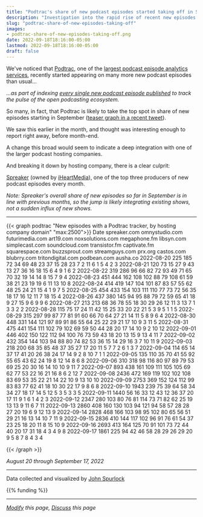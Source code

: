 ```yaml
---
title: "Podtrac's share of new podcast episodes started taking off in September"
description: "Investigation into the rapid rise of recent new episodes with the popular Podtrac analytics tracker"
slug: "podtrac-share-of-new-episodes-taking-off"
images:
- podtrac-share-of-new-episodes-taking-off.png
date: 2022-09-18T18:16:00-05:00
lastmod: 2022-09-18T18:16:00-05:00
draft: false
---
```


We've noticed that [Podtrac](http://analytics.podtrac.com/), one of the [largest podcast episode analytics services](/podcast-trackers-by-episode-share/), recently started appearing on many more new podcast episodes than usual...

_...as part of indexing [every single new podcast episode published](/podcast-hosts-by-episode-share/) to track the pulse of the open podcasting ecosystem._

So many, in fact, that Podtrac is likely to take the top spot in share of new episodes starting in September ([teaser graph in a recent tweet](https://twitter.com/johnspurlock/status/1571305068191748096)).

We saw this earlier in the month, and thought was interesting enough to report right away, before month-end.

A change this broad would seem to indicate a deep integration with one of the larger podcast hosting companies.

And breaking it down by hosting company, there is a clear culprit:

[Spreaker](https://www.spreaker.com/) (owned by [iHeartMedia](https://www.iheartmedia.com/)), one of the top three producers of new podcast episodes every month.

_Note: Spreaker's overall share of new episodes so far in September is in line with previous months, so the jump is likely integrating existing shows, not a sudden influx of new shows._

---

{{< graph podtrac "New episodes with a Podtrac tracker, by hosting company domain" "max:2500">}}
Date	spreaker.com	omnystudio.com	futurimedia.com	art19.com	noxsolutions.com	megaphone.fm	libsyn.com	simplecast.com	soundcloud.com	transistor.fm	captivate.fm	squarespace.com	buzzsprout.com	streamguys.com	prx.org	castos.com	blubrry.com	tritondigital.com	podbean.com	ausha.co
2022-08-20	225	185	72	34	69	48	23	37	15	28	23	7	2	11	6	1	5	4	2	3
2022-08-21	120	73	15	27	9	43	13	27	36	16	18	15	6	4	9	1	6			2
2022-08-22	319	286	96	66	82	72	93	49	71	65	70	32	19	14	14	8	15	7	9	4
2022-08-23	451	444	162	108	102	88	79	108	61	59	38	21	23	19	19	6	11	13	10	8
2022-08-24	414	419	147	104	101	87	83	57	55	62	48	25	24	21	15	4	1	9	7	5
2022-08-25	454	433	154	103	111	110	77	73	72	56	35	18	17	16	12	11	7	18	15	4
2022-08-26	437	380	145	94	95	88	79	72	59	65	41	18	9	27	15	9	6	9	9	6
2022-08-27	213	213	68	36	78	55	18	30	29	26	12	11	3	13	7	1	3	3	2	2
2022-08-28	115	75	17	24	11	42	15	25	33	20	22	21	5	3	9	5	1	1		5
2022-08-29	315	297	99	87	77	81	91	60	66	70	64	27	21	14	11	5	8	9	6	4
2022-08-30	448	331	144	121	97	89	91	86	55	64	25	22	29	21	17	10	9	3	11	5
2022-08-31	475	441	154	111	102	79	102	69	59	50	44	28	20	17	14	10	9	2	10	12
2022-09-01	446	402	150	122	112	94	100	76	73	59	43	18	20	13	15	9	13	4	11	7
2022-09-02	432	354	144	103	94	88	80	74	82	53	36	15	14	29	16	3	7	10	11	9
2022-09-03	218	200	68	35	85	48	37	35	27	17	20	11	5	7	7	2	6	1	3	7
2022-09-04	114	65	14	37	17	41	20	26	38	24	17	14	9	2	8	10	7		1	1
2022-09-05	135	110	35	70	41	55	92	55	65	43	62	24	19	8	12	14	8		6	8
2022-09-06	310	318	98	116	80	97	89	79	53	69	25	20	30	16	14	10	10	9	11	7
2022-09-07	893	438	161	109	111	105	105	69	62	77	53	22	16	21	16	8	6	2	12	7
2022-09-08	2436	472	169	119	102	102	108	83	69	53	35	22	21	14	22	10	9	13	10	10
2022-09-09	2753	369	152	124	112	99	83	83	77	62	41	18	10	30	22	17	9	8	6	8
2022-09-10	1943	239	75	39	64	58	34	34	27	18	17	14	5	12	5	3	5	3	3	5
2022-09-11	1440	56	16	33	12	43	12	36	37	20	17	11	9	1	6	1	4		2	3
2022-09-12	2347	280	103	80	76	81	114	73	71	82	62	25	19	13	13	9	11	6	7	11
2022-09-13	2860	408	160	130	103	94	121	94	58	57	28	28	27	20	19	6	9	12	13	9
2022-09-14	2828	468	166	103	98	95	102	80	65	56	51	29	21	16	13	14	10	7	11	9
2022-09-15	2836	410	144	117	102	96	91	76	61	54	37	23	25	18	20	11	8	15	10	9
2022-09-16	2693	413	164	125	70	91	101	73	72	44	40	20	17	31	18	4	3	4	9	8
2022-09-17	1861	225	94	42	46	58	28	29	26	29	20	9	5	8	7		8	4	3	4

{{< /graph >}}

*August 20 through September 17, 2022*

---
Data collected and visualized by [John Spurlock](https://twitter.com/johnspurlock)

{{% funding %}}

---
*[Modify](https://github.com/skymethod/livewire-web/blob/master/content/posts/podtrac-share-of-new-episodes-taking-off.md) this page, [Discuss](https://github.com/skymethod/livewire-web/discussions) this page*